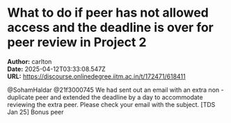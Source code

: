 # What to do if peer has not allowed access and the deadline is over for peer review in Project 2

**Author:** carlton  
**Date:** 2025-04-12T03:33:08.547Z  
**URL:** https://discourse.onlinedegree.iitm.ac.in/t/172471/618411

@SohamHaldar @21f3000745 We had sent out an email with an extra non - duplicate peer and extended the deadline by a day to accommodate reviewing the extra peer. Please check your email with the subject.
[TDS Jan 25] Bonus peer
